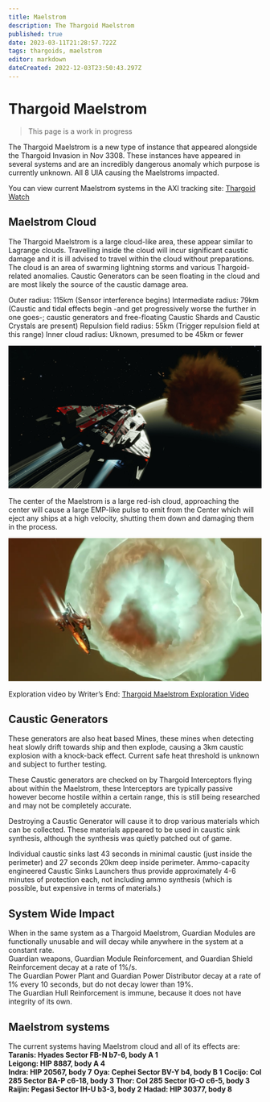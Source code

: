 ```yaml
---
title: Maelstrom
description: The Thargoid Maelstrom
published: true
date: 2023-03-11T21:28:57.722Z
tags: thargoids, maelstrom
editor: markdown
dateCreated: 2022-12-03T23:50:43.297Z
---
```


# Thargoid Maelstrom

> This page is a work in progress

The Thargoid Maelstrom is a new type of instance that appeared alongside the Thargoid Invasion in Nov 3308. These instances have appeared in several systems and are an incredibly dangerous anomaly which purpose is currently unknown. All 8 UIA causing the Maelstroms impacted.

You can view current Maelstrom systems in the AXI tracking site: [Thargoid Watch](https://www.antixenoinitiative.com/watch)

## Maelstrom Cloud

The Thargoid Maelstrom is a large cloud-like area, these appear similar to Lagrange clouds. Travelling inside the cloud will incur significant caustic damage and it is ill advised to travel within the cloud without preparations. The cloud is an area of swarming lightning storms and various Thargoid-related anomalies. Caustic Generators can be seen floating in the cloud and are most likely the source of the caustic damage area.

Outer radius: 115km (Sensor interference begins)
Intermediate radius: 79km (Caustic and tidal effects begin -and get progressively worse the further in one goes-; caustic generators and free-floating Caustic Shards and Caustic Crystals are present)
Repulsion field radius: 55km (Trigger repulsion field at this range)
Inner cloud radius: Uknown, presumed to be 45km or fewer

![elite-dangerous-thargoid-invasion-update-14.jpg](/elite-dangerous-thargoid-invasion-update-14.jpg)

The center of the Maelstrom is a large red-ish cloud, approaching the center will cause a large EMP-like pulse to emit from the Center which will eject any ships at a high velocity, shutting them down and damaging them in the process.

![maxresdefault.jpg](/maxresdefault.jpg)

Exploration video by Writer’s End: [Thargoid Maelstrom Exploration Video](https://youtu.be/3NqAGO6oX_Q)

## Caustic Generators

These generators are also heat based Mines, these mines when detecting heat slowly drift towards ship and then explode, causing a 3km caustic explosion with a knock-back effect. Current safe heat threshold is unknown and subject to further testing.

These Caustic generators are checked on by Thargoid Interceptors flying about within the Maelstrom, these Interceptors are typically passive however become hostile within a certain range, this is still being researched and may not be completely accurate.

Destroying a Caustic Generator will cause it to drop various materials which can be collected. These materials appeared to be used in caustic sink synthesis, although the synthesis was quietly patched out of game.

Individual caustic sinks last 43 seconds in minimal caustic (just inside the perimeter) and 27 seconds 20km deep inside perimeter. Ammo-capacity engineered Caustic Sinks Launchers thus provide approximately 4-6 minutes of protection each, not including ammo synthesis (which is possible, but expensive in terms of materials.)

## System Wide Impact

When in the same system as a Thargoid Maelstrom, Guardian Modules are functionally unusable and will decay while anywhere in the system at a constant rate.  
Guardian weapons, Guardian Module Reinforcement, and Guardian Shield Reinforcement decay at a rate of 1%/s.  
The Guardian Power Plant and Guardian Power Distributor decay at a rate of 1% every 10 seconds, but do not decay lower than 19%.  
The Guardian Hull Reinforcement is immune, because it does not have integrity of its own.

## Maelstrom systems

The current systems having Maelstrom cloud and all of its effects are:  
**Taranis: Hyades Sector FB-N b7-6, body A 1**  
**Leigong: HIP 8887, body A 4**  
**Indra: HIP 20567, body 7**
**Oya: Cephei Sector BV-Y b4, body B 1**
**Cocijo: Col 285 Sector BA-P c6-18, body 3**
**Thor: Col 285 Sector IG-O c6-5, body 3**
**Raijin: Pegasi Sector IH-U b3-3, body 2**
**Hadad: HIP 30377, body 8**